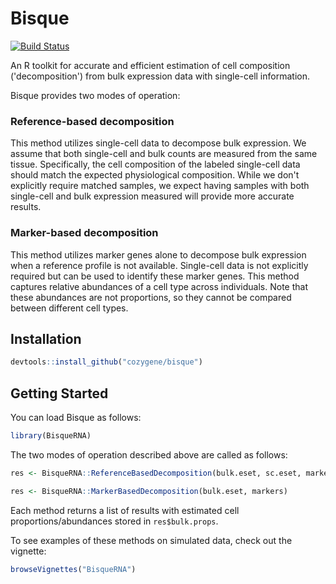 # Bisque

[![Build Status](https://travis-ci.com/brandonjew/bisque.svg?token=q9ZHb9ZPVr33Acr5d44x&branch=master)](https://travis-ci.com/brandonjew/bisque)

An R toolkit for accurate and efficient estimation of cell composition ('decomposition') from bulk expression data with single-cell information.

Bisque provides two modes of operation:

### Reference-based decomposition
This method utilizes single-cell data to decompose bulk expression.
We assume that both single-cell and bulk counts are measured from the same tissue.
Specifically, the cell composition of the labeled single-cell data should match the expected physiological composition.
While we don't explicitly require matched samples, we expect having samples with both single-cell and bulk expression measured will provide more accurate results.

### Marker-based decomposition
This method utilizes marker genes alone to decompose bulk expression when a reference profile is not available.
Single-cell data is not explicitly required but can be used to identify these marker genes.
This method captures relative abundances of a cell type across individuals. Note that these abundances are not proportions, so they cannot be compared between different cell types. 

## Installation

```r
devtools::install_github("cozygene/bisque")
```

## Getting Started
You can load Bisque as follows:

```r
library(BisqueRNA)
```

The two modes of operation described above are called as follows:

```r
res <- BisqueRNA::ReferenceBasedDecomposition(bulk.eset, sc.eset, markers)
```

```r
res <- BisqueRNA::MarkerBasedDecomposition(bulk.eset, markers)
```

Each method returns a list of results with estimated cell proportions/abundances stored in `res$bulk.props`.

To see examples of these methods on simulated data, check out the vignette:

```r
browseVignettes("BisqueRNA")
```
